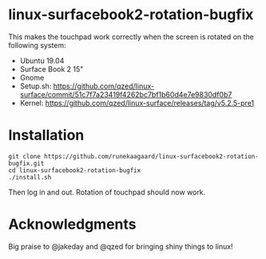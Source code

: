 # linux-surfacebook2-rotation-bugfix

This makes the touchpad work correctly when the screen is rotated on the following system:

- Ubuntu 19.04
- Surface Book 2 15"
- Gnome
- Setup.sh: https://github.com/qzed/linux-surface/commit/51c7f7a23419f4262bc7bf1b60d4e7e9830df0b7
- Kernel: https://github.com/qzed/linux-surface/releases/tag/v5.2.5-pre1 

# Installation

    git clone https://github.com/runekaagaard/linux-surfacebook2-rotation-bugfix.git
    cd linux-surfacebook2-rotation-bugfix
    ./install.sh

Then log in and out. Rotation of touchpad should now work.

# Acknowledgments

Big praise to @jakeday and @qzed for bringing shiny things to linux!
